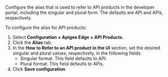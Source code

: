 Configure the alias that is used to refer to API products in the developer portal, including the singular and plural form. The defaults are API and APIs, respectively.

To configure the alias for API products:

1. Select **Configuration > Apigee Edge > API Products**.
2. Click the **Alias** tab.
3. In the **How to Refer to an API product in the UI** section, set the desired singular and plural values, respectively, in the following fields:  
   * Singular format. This field defaults to API.  
   * Plural format. This field defaults to APIs.
4. Click **Save configuration**.